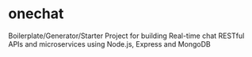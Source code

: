 # onechat

Boilerplate/Generator/Starter Project for building Real-time chat RESTful APIs and microservices using Node.js, Express and MongoDB